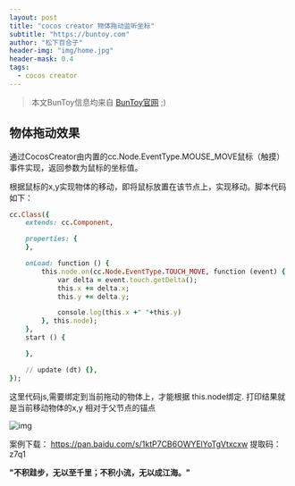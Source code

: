 ```yaml
---
layout: post
title: "cocos creator 物体拖动监听坐标"
subtitle: "https://buntoy.com"
author: "松下百合子"
header-img: "img/home.jpg"
header-mask: 0.4
tags:
  - cocos creator
---
```


> 本文BunToy信息均来自 [BunToy官网](https://buntoy.com) ;)


## 物体拖动效果

通过CocosCreator由内置的cc.Node.EventType.MOUSE_MOVE鼠标（触摸）事件实现，返回参数为鼠标的坐标值。
   
根据鼠标的x,y实现物体的移动，即将鼠标放置在该节点上，实现移动。脚本代码如下：

```ruby
cc.Class({
    extends: cc.Component,

    properties: {
    },

    onLoad: function () {
        this.node.on(cc.Node.EventType.TOUCH_MOVE, function (event) { 
            var delta = event.touch.getDelta();
            this.x += delta.x;
            this.y += delta.y;

            console.log(this.x +" "+this.y)
        }, this.node);
    },
    start () {

    },

    // update (dt) {},
});
```

这里代码js,需要绑定到当前拖动的物体上，才能根据 this.node绑定. 打印结果就是当前移动物体的x,y 相对于父节点的锚点

![img](https://s2.ax1x.com/2019/01/30/klDmtO.png)

案例下载： https://pan.baidu.com/s/1ktP7CB6OWYElYoTgVtxcxw  提取码： z7q1 
	 
**"不积跬步，无以至千里；不积小流，无以成江海。"**
